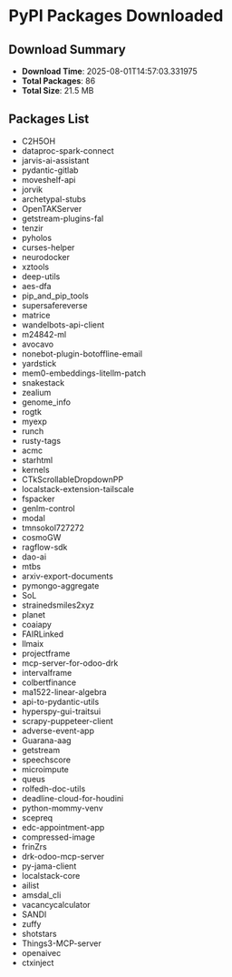 # PyPI Packages Downloaded

## Download Summary
- **Download Time**: 2025-08-01T14:57:03.331975
- **Total Packages**: 86
- **Total Size**: 21.5 MB

## Packages List
- C2H5OH
- dataproc-spark-connect
- jarvis-ai-assistant
- pydantic-gitlab
- moveshelf-api
- jorvik
- archetypal-stubs
- OpenTAKServer
- getstream-plugins-fal
- tenzir
- pyholos
- curses-helper
- neurodocker
- xztools
- deep-utils
- aes-dfa
- pip_and_pip_tools
- supersafereverse
- matrice
- wandelbots-api-client
- m24842-ml
- avocavo
- nonebot-plugin-botoffline-email
- yardstick
- mem0-embeddings-litellm-patch
- snakestack
- zealium
- genome_info
- rogtk
- myexp
- runch
- rusty-tags
- acmc
- starhtml
- kernels
- CTkScrollableDropdownPP
- localstack-extension-tailscale
- fspacker
- genlm-control
- modal
- tmnsokol727272
- cosmoGW
- ragflow-sdk
- dao-ai
- mtbs
- arxiv-export-documents
- pymongo-aggregate
- SoL
- strainedsmiles2xyz
- planet
- coaiapy
- FAIRLinked
- llmaix
- projectframe
- mcp-server-for-odoo-drk
- intervalframe
- colbertfinance
- ma1522-linear-algebra
- api-to-pydantic-utils
- hyperspy-gui-traitsui
- scrapy-puppeteer-client
- adverse-event-app
- Guarana-aag
- getstream
- speechscore
- microimpute
- queus
- rolfedh-doc-utils
- deadline-cloud-for-houdini
- python-mommy-venv
- scepreq
- edc-appointment-app
- compressed-image
- frinZrs
- drk-odoo-mcp-server
- py-jama-client
- localstack-core
- ailist
- amsdal_cli
- vacancycalculator
- SANDI
- zuffy
- shotstars
- Things3-MCP-server
- openaivec
- ctxinject
